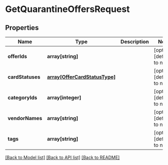 # GetQuarantineOffersRequest

## Properties
Name | Type | Description | Notes
------------ | ------------- | ------------- | -------------
**offerIds** | **array[string]** |  | [optional] [default to null]
**cardStatuses** | [**array[OfferCardStatusType]**](OfferCardStatusType.md) |  | [optional] [default to null]
**categoryIds** | **array[integer]** |  | [optional] [default to null]
**vendorNames** | **array[string]** |  | [optional] [default to null]
**tags** | **array[string]** |  | [optional] [default to null]

[[Back to Model list]](../README.md#documentation-for-models) [[Back to API list]](../README.md#documentation-for-api-endpoints) [[Back to README]](../README.md)



